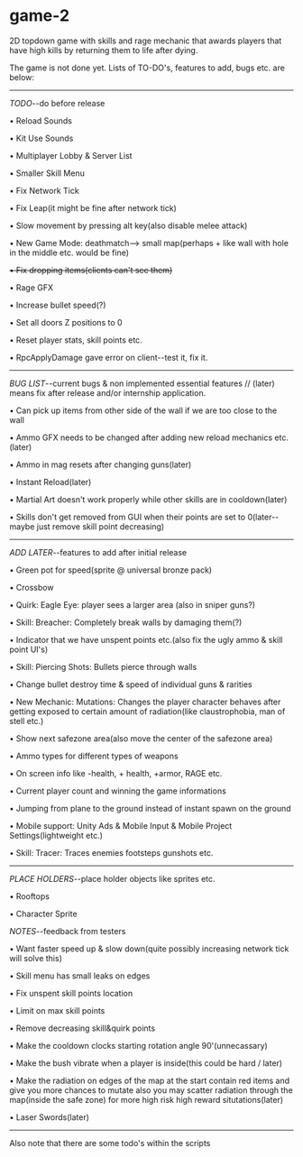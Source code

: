 # game-2
2D topdown game with skills and rage mechanic that awards players that have high kills by returning them to life after dying.

The game is not done yet. Lists of TO-DO's, features to add, bugs etc. are below:

--------------

*TODO*--do before release

• Reload Sounds

• Kit Use Sounds

• Multiplayer Lobby & Server List

• Smaller Skill Menu

• Fix Network Tick

• Fix Leap(it might be fine after network tick)

• Slow movement by pressing alt key(also disable melee attack)

• New Game Mode: deathmatch--> small map(perhaps + like wall with hole in the middle etc. would be fine)

~~• Fix dropping items(clients can't see them)~~

• Rage GFX

• Increase bullet speed(?)

• Set all doors Z positions to 0

• Reset player stats, skill points etc.

• RpcApplyDamage gave error on client--test it, fix it.

------------------

*BUG LIST*--current bugs & non implemented essential features // (later) means fix after release and/or internship application.

• Can pick up items from other side of the wall if we are too close to the wall

• Ammo GFX needs to be changed after adding new reload mechanics etc.(later)

• Ammo in mag resets after changing guns(later)

• Instant Reload(later)

• Martial Art doesn't work properly while other skills are in cooldown(later)

• Skills don't get removed from GUI when their points are set to 0(later--maybe just remove skill point decreasing)

------------------

*ADD LATER*--features to add after initial release

• Green pot for speed(sprite @ universal bronze pack)

• Crossbow

• Quirk: Eagle Eye: player sees a larger area (also in sniper guns?)

• Skill: Breacher: Completely break walls by damaging them(?)

• Indicator that we have unspent points etc.(also fix the ugly ammo & skill point UI's)

• Skill: Piercing Shots: Bullets pierce through walls

• Change bullet destroy time & speed of individual guns & rarities

• New Mechanic: Mutations: Changes the player character behaves after getting exposed to certain amount of radiation(like claustrophobia, man of stell etc.)

• Show next safezone area(also move the center of the safezone area)

• Ammo types for different types of weapons

• On screen info like -health, + health, +armor, RAGE etc.

• Current player count and winning the game informations

• Jumping from plane to the ground instead of instant spawn on the ground

• Mobile support: Unity Ads & Mobile Input & Mobile Project Settings(lightweight etc.)

• Skill: Tracer: Traces enemies footsteps gunshots etc.

----------------

*PLACE HOLDERS*--place holder objects like sprites etc.

• Rooftops

• Character Sprite

*NOTES*--feedback from testers

• Want faster speed up & slow down(quite possibly increasing network tick will solve this)

• Skill menu has small leaks on edges

• Fix unspent skill points location

• Limit on max skill points

• Remove decreasing skill&quirk points

• Make the cooldown clocks starting rotation angle 90'(unnecassary)

• Make the bush vibrate when a player is inside(this could be hard / later)

• Make the radiation on edges of the map at the start contain red items and give you more chances to mutate also you may scatter radiation through the map(inside the safe zone) for more high risk high reward situtations(later)

• Laser Swords(later)

------------

Also note that there are some todo's within the scripts
